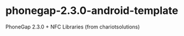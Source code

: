 phonegap-2.3.0-android-template
===============================

PhoneGap 2.3.0 + NFC Libraries (from chariotsolutions)